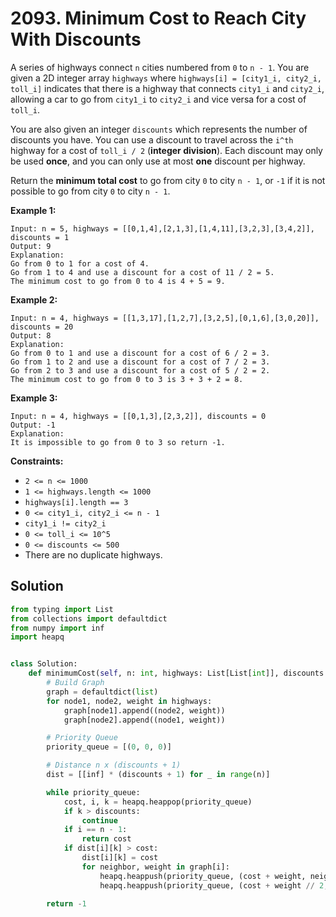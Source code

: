 # 2093. Minimum Cost to Reach City With Discounts

A series of highways connect `n` cities numbered from `0` to `n - 1`. You are given a 2D integer array `highways` where `highways[i] = [city1_i, city2_i, toll_i]` indicates that there is a highway that connects `city1_i` and `city2_i`, allowing a car to go from `city1_i` to `city2_i` and vice versa for a cost of `toll_i`.

You are also given an integer `discounts` which represents the number of discounts you have. You can use a discount to travel across the `i^th` highway for a cost of `toll_i / 2` (**integer division**). Each discount may only be used **once**, and you can only use at most **one** discount per highway.

Return the **minimum total cost** to go from city `0` to city `n - 1`, or `-1` if it is not possible to go from city `0` to city `n - 1`.

**Example 1:**

```
Input: n = 5, highways = [[0,1,4],[2,1,3],[1,4,11],[3,2,3],[3,4,2]], discounts = 1
Output: 9
Explanation:
Go from 0 to 1 for a cost of 4.
Go from 1 to 4 and use a discount for a cost of 11 / 2 = 5.
The minimum cost to go from 0 to 4 is 4 + 5 = 9.
```

**Example 2:**

```
Input: n = 4, highways = [[1,3,17],[1,2,7],[3,2,5],[0,1,6],[3,0,20]], discounts = 20
Output: 8
Explanation:
Go from 0 to 1 and use a discount for a cost of 6 / 2 = 3.
Go from 1 to 2 and use a discount for a cost of 7 / 2 = 3.
Go from 2 to 3 and use a discount for a cost of 5 / 2 = 2.
The minimum cost to go from 0 to 3 is 3 + 3 + 2 = 8.
```

**Example 3:**

```
Input: n = 4, highways = [[0,1,3],[2,3,2]], discounts = 0
Output: -1
Explanation:
It is impossible to go from 0 to 3 so return -1.
```

**Constraints:**

- `2 <= n <= 1000`
- `1 <= highways.length <= 1000`
- `highways[i].length == 3`
- `0 <= city1_i, city2_i <= n - 1`
- `city1_i != city2_i`
- `0 <= toll_i <= 10^5`
- `0 <= discounts <= 500`
- There are no duplicate highways.


## Solution

```python
from typing import List
from collections import defaultdict
from numpy import inf
import heapq


class Solution:
    def minimumCost(self, n: int, highways: List[List[int]], discounts: int) -> int:
        # Build Graph
        graph = defaultdict(list)
        for node1, node2, weight in highways:
            graph[node1].append((node2, weight))
            graph[node2].append((node1, weight))

        # Priority Queue
        priority_queue = [(0, 0, 0)]

        # Distance n x (discounts + 1)
        dist = [[inf] * (discounts + 1) for _ in range(n)]

        while priority_queue:
            cost, i, k = heapq.heappop(priority_queue)
            if k > discounts:
                continue
            if i == n - 1:
                return cost
            if dist[i][k] > cost:
                dist[i][k] = cost
                for neighbor, weight in graph[i]:
                    heapq.heappush(priority_queue, (cost + weight, neighbor, k))
                    heapq.heappush(priority_queue, (cost + weight // 2, neighbor, k + 1))

        return -1
```
